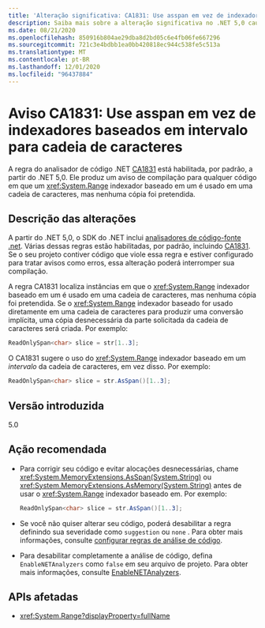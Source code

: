 ```yaml
---
title: 'Alteração significativa: CA1831: Use asspan em vez de indexadores baseados em intervalo para cadeia de caracteres'
description: Saiba mais sobre a alteração significativa no .NET 5,0 causada pela habilitação da regra de análise de código CA1831.
ms.date: 08/21/2020
ms.openlocfilehash: 850916b804ae29dba8d2bd05c6e4fb06fe667296
ms.sourcegitcommit: 721c3e4bdbb1ea0bb420818ec944c538fe5c513a
ms.translationtype: MT
ms.contentlocale: pt-BR
ms.lasthandoff: 12/01/2020
ms.locfileid: "96437884"
---
```

# <a name="warning-ca1831-use-asspan-instead-of-range-based-indexers-for-string"></a>Aviso CA1831: Use asspan em vez de indexadores baseados em intervalo para cadeia de caracteres

A regra do analisador de código .NET [CA1831](/visualstudio/code-quality/ca1831) está habilitada, por padrão, a partir do .NET 5,0. Ele produz um aviso de compilação para qualquer código em que um <xref:System.Range> indexador baseado em um é usado em uma cadeia de caracteres, mas nenhuma cópia foi pretendida.

## <a name="change-description"></a>Descrição das alterações

A partir do .NET 5,0, o SDK do .NET inclui [analisadores de código-fonte .net](../../../../fundamentals/code-analysis/overview.md). Várias dessas regras estão habilitadas, por padrão, incluindo [CA1831](/visualstudio/code-quality/ca1831). Se o seu projeto contiver código que viole essa regra e estiver configurado para tratar avisos como erros, essa alteração poderá interromper sua compilação.

A regra CA1831 localiza instâncias em que o <xref:System.Range> indexador baseado em um é usado em uma cadeia de caracteres, mas nenhuma cópia foi pretendida. Se o <xref:System.Range> indexador baseado for usado diretamente em uma cadeia de caracteres para produzir uma conversão implícita, uma cópia desnecessária da parte solicitada da cadeia de caracteres será criada. Por exemplo:

```csharp
ReadOnlySpan<char> slice = str[1..3];
```

O CA1831 sugere o uso do <xref:System.Range> indexador baseado em um *intervalo* da cadeia de caracteres, em vez disso. Por exemplo:

```csharp
ReadOnlySpan<char> slice = str.AsSpan()[1..3];
```

## <a name="version-introduced"></a>Versão introduzida

5.0

## <a name="recommended-action"></a>Ação recomendada

- Para corrigir seu código e evitar alocações desnecessárias, chame <xref:System.MemoryExtensions.AsSpan(System.String)> ou <xref:System.MemoryExtensions.AsMemory(System.String)> antes de usar o <xref:System.Range> indexador baseado em. Por exemplo:

  ```csharp
  ReadOnlySpan<char> slice = str.AsSpan()[1..3];
  ```

- Se você não quiser alterar seu código, poderá desabilitar a regra definindo sua severidade como `suggestion` ou `none` . Para obter mais informações, consulte [configurar regras de análise de código](../../../../fundamentals/code-analysis/configuration-options.md).

- Para desabilitar completamente a análise de código, defina `EnableNETAnalyzers` como `false` em seu arquivo de projeto. Para obter mais informações, consulte [EnableNETAnalyzers](../../../project-sdk/msbuild-props.md#enablenetanalyzers).

## <a name="affected-apis"></a>APIs afetadas

- <xref:System.Range?displayProperty=fullName>

<!--

### Affected APIs

- `T:System.Range`

### Category

Code analysis

-->

